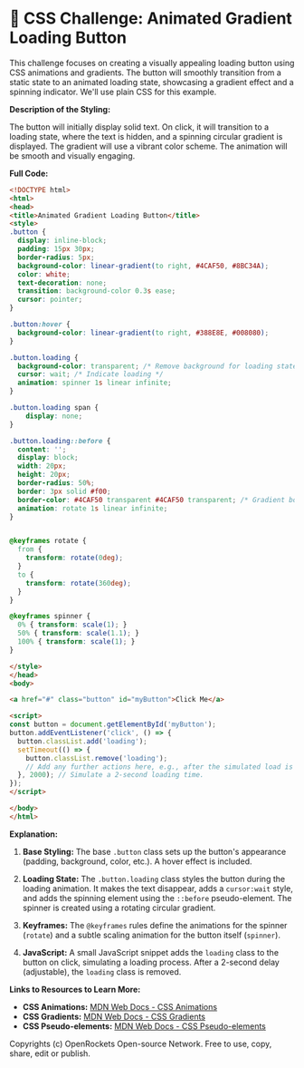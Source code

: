 # 🐞 CSS Challenge:  Animated Gradient Loading Button


This challenge focuses on creating a visually appealing loading button using CSS animations and gradients. The button will smoothly transition from a static state to an animated loading state, showcasing a gradient effect and a spinning indicator. We'll use plain CSS for this example.


**Description of the Styling:**

The button will initially display solid text.  On click, it will transition to a loading state, where the text is hidden, and a spinning circular gradient is displayed.  The gradient will use a vibrant color scheme.  The animation will be smooth and visually engaging.


**Full Code:**

```html
<!DOCTYPE html>
<html>
<head>
<title>Animated Gradient Loading Button</title>
<style>
.button {
  display: inline-block;
  padding: 15px 30px;
  border-radius: 5px;
  background-color: linear-gradient(to right, #4CAF50, #8BC34A);
  color: white;
  text-decoration: none;
  transition: background-color 0.3s ease;
  cursor: pointer;
}

.button:hover {
  background-color: linear-gradient(to right, #388E8E, #008080);
}

.button.loading {
  background-color: transparent; /* Remove background for loading state */
  cursor: wait; /* Indicate loading */
  animation: spinner 1s linear infinite;
}

.button.loading span {
    display: none;
}

.button.loading::before {
  content: '';
  display: block;
  width: 20px;
  height: 20px;
  border-radius: 50%;
  border: 3px solid #f00;
  border-color: #4CAF50 transparent #4CAF50 transparent; /* Gradient border */
  animation: rotate 1s linear infinite;
}


@keyframes rotate {
  from {
    transform: rotate(0deg);
  }
  to {
    transform: rotate(360deg);
  }
}

@keyframes spinner {
  0% { transform: scale(1); }
  50% { transform: scale(1.1); }
  100% { transform: scale(1); }
}

</style>
</head>
<body>

<a href="#" class="button" id="myButton">Click Me</a>

<script>
const button = document.getElementById('myButton');
button.addEventListener('click', () => {
  button.classList.add('loading');
  setTimeout(() => {
    button.classList.remove('loading');
    // Add any further actions here, e.g., after the simulated load is complete.  
  }, 2000); // Simulate a 2-second loading time.
});
</script>

</body>
</html>
```


**Explanation:**

1. **Base Styling:**  The base `.button` class sets up the button's appearance (padding, background, color, etc.).  A hover effect is included.

2. **Loading State:** The `.button.loading` class styles the button during the loading animation. It makes the text disappear, adds a `cursor:wait` style,  and adds the spinning element using the `::before` pseudo-element.  The spinner is created using a rotating circular gradient.

3. **Keyframes:** The `@keyframes` rules define the animations for the spinner (`rotate`) and a subtle scaling animation for the button itself (`spinner`).

4. **JavaScript:**  A small JavaScript snippet adds the `loading` class to the button on click, simulating a loading process. After a 2-second delay (adjustable), the `loading` class is removed.


**Links to Resources to Learn More:**

* **CSS Animations:** [MDN Web Docs - CSS Animations](https://developer.mozilla.org/en-US/docs/Web/CSS/CSS_Animations/Using_CSS_animations)
* **CSS Gradients:** [MDN Web Docs - CSS Gradients](https://developer.mozilla.org/en-US/docs/Web/CSS/linear-gradient)
* **CSS Pseudo-elements:** [MDN Web Docs - CSS Pseudo-elements](https://developer.mozilla.org/en-US/docs/Web/CSS/Pseudo-elements)


Copyrights (c) OpenRockets Open-source Network. Free to use, copy, share, edit or publish.

